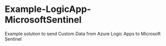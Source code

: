 # Example-LogicApp-MicrosoftSentinel
Example solution to send Custom Data from Azure Logic Apps to Microsoft Sentinel

